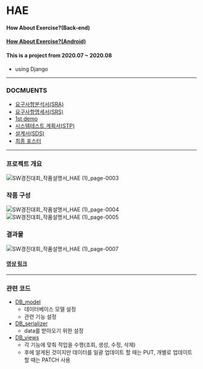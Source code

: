 # HAE

#### How About Exercise?(Back-end)
#### [How About Exercise?(Android)](https://github.com/jnfuture0/HAE_Android)
#### This is a project from 2020.07 ~ 2020.08
- using Django

---

### DOCMUENTS
- [요구사항분석서(SRA)](https://github.com/KimUJin3359/HAE/blob/master/document/%EC%9A%94%EA%B5%AC%EC%82%AC%ED%95%AD%EB%B6%84%EC%84%9D.pdf)
- [요구사항명세서(SRS)](https://github.com/KimUJin3359/HAE/blob/master/document/%EC%9A%94%EA%B5%AC%EC%82%AC%ED%95%AD%EB%AA%85%EC%84%B8.pdf)
- [1st demo](https://github.com/KimUJin3359/HAE/blob/master/document/1%EC%B0%A8%20%EC%8B%9C%EC%95%88.pdf)
- [시스템테스트 계획서(STP)](https://github.com/KimUJin3359/HAE/blob/master/document/%EC%8B%9C%EC%8A%A4%ED%85%9C%ED%85%8C%EC%8A%A4%ED%8A%B8%EA%B3%84%ED%9A%8D.pdf)
- [설계서(SDS)](https://github.com/KimUJin3359/HAE/blob/master/document/%EC%86%8C%ED%94%84%ED%8A%B8%EC%9B%A8%EC%96%B4%EB%94%94%EC%9E%90%EC%9D%B8%EB%AA%85%EC%84%B8.pdf)
- [최종 포스터](https://github.com/KimUJin3359/HAE/blob/master/document/HAE_%ED%8F%AC%EC%8A%A4%ED%84%B0.pdf)

---

### 프로젝트 개요
![SW경진대회_작품설명서_HAE (1)_page-0003](https://user-images.githubusercontent.com/50474972/109842392-6021e880-7c8d-11eb-849d-fa9466f064e7.jpg)

### 작품 구성
![SW경진대회_작품설명서_HAE (1)_page-0004](https://user-images.githubusercontent.com/50474972/109842471-73cd4f00-7c8d-11eb-8640-7ad16526691f.jpg)
![SW경진대회_작품설명서_HAE (1)_page-0005](https://user-images.githubusercontent.com/50474972/109842485-75971280-7c8d-11eb-951f-f7ba86b2772c.jpg)

### 결과물
![SW경진대회_작품설명서_HAE (1)_page-0007](https://user-images.githubusercontent.com/50474972/109842623-995a5880-7c8d-11eb-9a76-6e6bf4cf421f.jpg)

#### [영상 링크](https://www.youtube.com/watch?v=NVYHjHHro0A&feature=youtu.be)

---

### 관련 코드
- [DB_model](https://github.com/KimUJin3359/HAE_back_end/blob/master/HAE_DB/models.py)
  - 데이터베이스 모델 설정
  - 관련 기능 설정
- [DB_serializer](https://github.com/KimUJin3359/HAE_back_end/blob/master/HAE_DB/serializers.py)
  - data를 받아오기 위한 설정
- [DB_views](https://github.com/KimUJin3359/HAE_back_end/blob/master/HAE_DB/views.py)
  - 각 기능에 맞춰 작업을 수행(조회, 생성, 수정, 삭제)
  - 후에 알게된 것이지만 데이터를 일괄 업데이트 할 때는 PUT, 개별로 업데이트 할 때는 PATCH 사용
